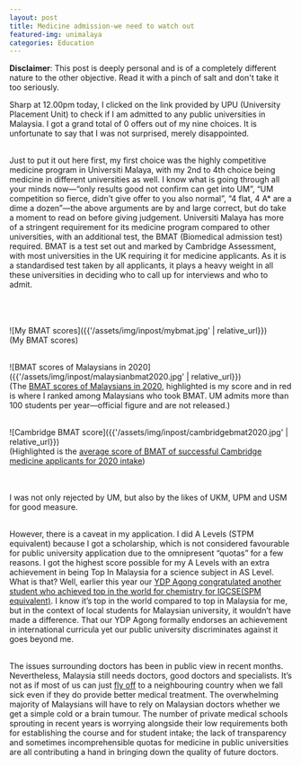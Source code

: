 ```yaml
---
layout: post
title: Medicine admission-we need to watch out
featured-img: unimalaya
categories: Education
---
```

**Disclaimer**: This post is deeply personal and is of a completely different nature to the other objective. Read it with a pinch of salt and don't take it too seriously.


Sharp at 12.00pm today, I clicked on the link provided by UPU (University Placement Unit) to check if I am admitted to any public universities in Malaysia. I got a grand total of 0 offers out of my nine choices. It is unfortunate to say that I was not surprised, merely disappointed. <br><br>


Just to put it out here first, my first choice was the highly competitive medicine program in Universiti Malaya, with my 2nd to 4th choice being medicine in different universities as well. I know what is going through all your minds now—“only results good not confirm can get into UM”, “UM competition so fierce, didn’t give offer to you also normal”, “4 flat, 4 A* are a dime a dozen”—the above arguments are by and large correct, but do take a moment to read on before giving judgement. Universiti Malaya has more of a stringent requirement for its medicine program compared to other universities, with an additional test, the BMAT (Biomedical admission test) required. BMAT is a test set out and marked by Cambridge Assessment, with most universities in the UK requiring it for medicine applicants. As it is a standardised test taken by all applicants, it plays a heavy weight in all these universities in deciding who to call up for interviews and who to admit. <br><br><br><br>

![My BMAT scores]({{'/assets/img/inpost/mybmat.jpg' | relative_url}})<br>
(My BMAT scores) <br><br>

![BMAT scores of Malaysians in 2020]({{'/assets/img/inpost/malaysianbmat2020.jpg' | relative_url}})<br>
(The [BMAT scores of Malaysians in 2020](https://www.whatdotheyknow.com/request/bmat_2021_statistics#incoming-1775341), highlighted is my score and in red is where I ranked among Malaysians who took BMAT. UM admits more than 100 students per year—official figure and are not released.) <br><br>


![Cambridge BMAT score]({{'/assets/img/inpost/cambridgebmat2020.jpg' | relative_url}})<br>
(Highlighted is the [average score of BMAT of successful Cambridge medicine applicants for 2020 intake](https://oxbridgeapplications.com/blog/good-admissions-test-score/)) <br><br><br>


I was not only rejected by UM, but also by the likes of UKM, UPM and USM for good measure.<br><br>


However, there is a caveat in my application. I did A Levels (STPM equivalent) because I got a scholarship, which is not considered favourable for public university application due to the omnipresent “quotas” for a few reasons. I got the highest score possible for my A Levels with an extra achievement in being Top In Malaysia for a science subject in AS Level. What is that?  Well, earlier this year our [YDP Agong congratulated another student who achieved top in the world for chemistry for IGCSE(SPM equivalent)](https://www.thestar.com.my/news/nation/2021/05/04/king-proud-of-malaysias-top-in-the-world-student-for-chemistry). I know it’s top in the world compared to top in Malaysia for me, but in the context of local students for Malaysian university, it wouldn’t have made a difference. That our YDP Agong formally endorses an achievement in international curricula yet our public university discriminates against it goes beyond me. <br><br>


The issues surrounding doctors has been in public view in recent months. Nevertheless, Malaysia still needs doctors, good doctors and specialists. It’s not as if most of us can just [fly off](https://www.straitstimes.com/asia/se-asia/malaysias-home-minister-muhyiddin-yassin-recovering-in-singapore-hospital-after-surgery ) to a neighbouring country when we fall sick even if they do provide better medical treatment. The overwhelming majority of Malaysians will have to rely on Malaysian doctors whether we get a simple cold or a brain tumour. The number of private medical schools sprouting in recent years is worrying alongside their low requirements both for establishing the course and for student intake; the lack of transparency and sometimes incomprehensible quotas for medicine in public universities are all contributing a hand in bringing down the quality of future doctors. 
